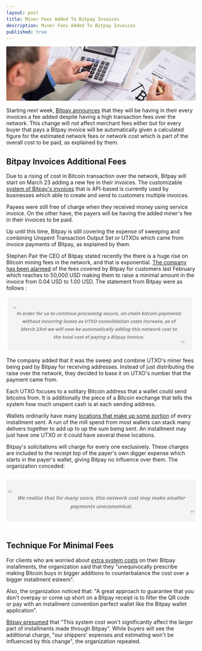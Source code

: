 ```yaml
---
layout: post
title: Miner Fees Added To Bitpay Invoices
description: Miner Fees Added To Bitpay Invoices
published: true
---
```


<p><center><img src="/images/bitpay-invoices-1.jpg" alt="Bitpay Invoices"/></center></p>

<p>Starting next week, <a href="/bitcoin-predictions-from-reserve-bank-of-india">Bitpay  announces</a> that they will be having in their every invoices a fee added despite having a high transaction fees over the network. This change will not affect merchant fees either but for every buyer that pays a Bitpay invoice will be automatically given a calculated figure for the estimated network fees or network cost which is part of the overall cost to be paid, as explained by them.<p>

<h2>Bitpay Invoices Additional Fees</h2>

<p>Due to a rising of cost in Bitcoin transaction over the network, Bitpay will start on March 23 adding a new fee in their invoices. The customizable <a href="/why-bitcoin-bill-of-north-dakota-is-failure">system of Bitpay's invoices</a> that is API-based is currently used by businesses which able to  create and send to customers multiple invoices. <p>

<p>Payees were still free of charge when they received money using service invoice. On the other have, the payers will be having the added miner's fee in their invoices to be paid.<p>

<p>Up until this time, Bitpay is still covering the expense of sweeping and combining Unspent Transaction Output Set or UTXOs which came from invoice payments of BItpay, as explained by them.<p>

<p>Stephen Pair the CEO of Bitpay stated recently the there is a huge rise on Bitcoin mining fees in the network, and that is exponential. <a href="/beijing-threatens-shut-down-bitcoin-exchanges">The company has been alarmed</a> of the fees covered by Bitpay for customers last February which reaches to 50,000 USD making them to raise a minimal amount in the invoice from 0.04 USD to 1.00 USD. The statement from Bitpay were as follows :<p>

<p><center><img src="/images/bitpay-invoices-2.jpg" alt="Bitpay Invoices"/></center></p>

<p>The company added that it was the sweep and combine UTXO's miner fees being paid by Bitpay for receiving addresses. Instead of just distributing the raise over the network, they decided to base it on UTXO's number that the payment came from.<p>
 
<p>Each UTXO focuses to a solitary Bitcoin address that a wallet could send bitcoins from. It is additionally the piece of a Bitcoin exchange that tells the system how much unspent cash is at each sending address.<p>

<p>Wallets ordinarily have many <a href="/bitcoin-gambling-investments-512">locations that make up some portion</a> of every installment sent. A run of the mill spend from most wallets can stack many delivers together to add up to up the sum being sent. An installment may just have one UTXO or it could have several these locations. <p>

<p>Bitpay's solicitations will charge for every one exclusively. These charges are included to the receipt top of the payer's own digger expense which starts in the payer's wallet, giving Bitpay no influence over them. The organization conceded:<p>

<p><center><img src="/images/bitpay-invoices-3.jpg" alt="Bitpay Invoices"/></center></p>

<h2>Technique For Minimal Fees</h2>

<p>For clients who are worried about <a href="/bitcoinminer/blob/gh-pages/_posts/2017-02-14-irb-warns-against-bitcoin-breaks-usd-1000">extra system costs</a> on their Bitpay installments, the organization said that they "unequivocally prescribe making Bitcoin buys in bigger additions to counterbalance the cost over a bigger installment esteem". <p>

<p>Also, the organization noticed that: "A great approach to guarantee that you don't overpay or come up short on a Bitpay receipt is to filter the QR code or pay with an installment convention perfect wallet like the Bitpay wallet application".<p>

<p><a href="/what-is-bitcoin-mining-and-how-to-be-a-bitcoin-miner">Bitpay presumed</a> that "This system cost won't significantly affect the larger part of installments made through Bitpay". While buyers will see the additional charge, "our shippers' expenses and estimating won't be influenced by this change", the organization repeated.<p>

